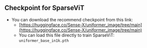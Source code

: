 ## Checkpoint for SparseViT
- You can download the recommend checkpoint from this link:
  - [https://huggingface.co/Sense-X/uniformer_image/tree/main](https://huggingface.co/Sense-X/uniformer_image/tree/main)
  - You can load this file directly to train SparseViT: `uniformer_base_in1k.pth`